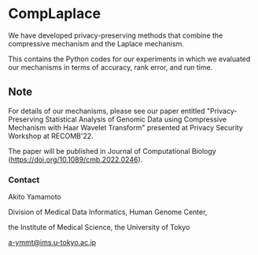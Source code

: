 # CompLaplace

We have developed privacy-preserving methods that combine the compressive mechanism and the Laplace mechanism.

This contains the Python codes for our experiments in which we evaluated our mechanisms in terms of accuracy, rank error, and run time.

## Note

For details of our mechanisms, please see our paper entitled "Privacy-Preserving Statistical Analysis of Genomic Data using Compressive Mechanism with Haar Wavelet Transform" presented at Privacy Security Workshop at RECOMB'22.

The paper will be published in Journal of Computational Biology (https://doi.org/10.1089/cmb.2022.0246).

### Contact
Akito Yamamoto

Division of Medical Data Informatics, Human Genome Center,

the Institute of Medical Science, the University of Tokyo

a-ymmt@ims.u-tokyo.ac.jp
